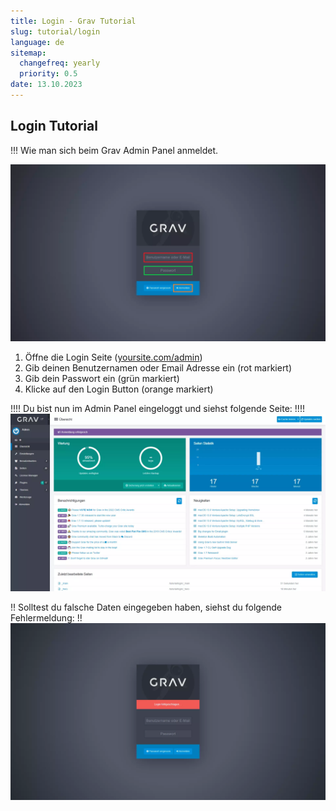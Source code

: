 ```yaml
---
title: Login - Grav Tutorial
slug: tutorial/login
language: de
sitemap:
  changefreq: yearly
  priority: 0.5
date: 13.10.2023
---
```


## Login Tutorial

!!! Wie man sich beim Grav Admin Panel anmeldet.

![Screenshot Login Seite](login.webp)

1. Öffne die Login Seite ([yoursite.com/admin](https://yoursite.com/admin))
2. Gib deinen Benutzernamen oder Email Adresse ein (rot markiert)
3. Gib dein Passwort ein (grün markiert)
4. Klicke auf den Login Button (orange markiert)

!!!! Du bist nun im Admin Panel eingeloggt und siehst folgende Seite:
!!!! ![Screenshot Admin Panel](dashboard.webp)

!! Solltest du falsche Daten eingegeben haben, siehst du folgende Fehlermeldung:
!! ![Screenshot Login Fehlermeldung](login-error.webp)
